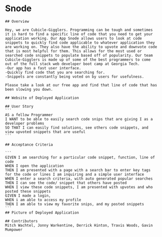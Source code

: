# Snode
    ## Overview

    Hey, we are Cubicle-Gigglers. Programming can be tough and sometimes it is hard to find a specific line of code that you need to get your application working. Our App Snode allows users to look at code snippets to quickly find code applicable to whatever application they are working on. They also have the ability to upvote and downvote code that is most helpful for them. This allows for the most used or searched code snippets to populate based off of popularity. Our team Cubicle-Gigglers is made up of some of the best programmers to come out of the full stack web developer boot camp at Georgia Tech. 
    -Our app has a fast user interface.
    -Quickly find code that you are searching for.
    -Snippets are constantly being voted on by users for usefulness. 

    Please take a look at our free app and find that line of code that has been slowing you down. 

    ## Website of Deployed Application

    ## User Story
    ```
    AS a fellow Programmer
    I WANT to be able to easily search code snips that are giving I as a developer problems
    SO THAT I can easily find solutions, see others code snippets, and view upvoted snippets that are useful
    ```

    ## Acceptance Criteria

    ```
    GIVEN I am searching for a particular code snippet, function, line of code
    WHEN I open the application
    THEN I am presented with a page with a search bar to enter key tags for the code or lines I am inquiring and a simple user interface
    WHEN I enter a search criteria, with auto generated popular searches
    THEN I can see the code/ snippet that others have posted
    WHEN I view these code snippets, I am presented with upvotes and who posted these snippets
    GIVEN I made a login,
    WHEN i am able to access my profile
    THEN I am able to view my favorite snips, and my posted snippets
    ```
    ## Picture of Deployed Application

    ## Contributors
    Mitch Wachtel, Jonny Warkentine, Derrick Hinton, Travis Woods, Gavin Mumpower